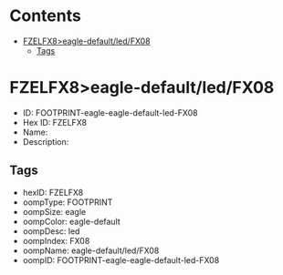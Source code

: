 



Contents
========

* [FZELFX8>eagle-default/led/FX08](#fzelfx8eagle-defaultledfx08)
	* [Tags](#tags)

# FZELFX8>eagle-default/led/FX08

- ID: FOOTPRINT-eagle-eagle-default-led-FX08
- Hex ID: FZELFX8
- Name: 
- Description: 

## Tags

- hexID: FZELFX8
- oompType: FOOTPRINT
- oompSize: eagle
- oompColor: eagle-default
- oompDesc: led
- oompIndex: FX08
- oompName: eagle-default/led/FX08
- oompID: FOOTPRINT-eagle-eagle-default-led-FX08
